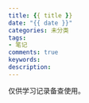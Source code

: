 ```yaml
---
title: {{ title }}
date: "{{ date }}"
categories: 未分类
tags:
- 笔记
comments: true
keywords:
description:
---
```

仅供学习记录备查使用。
<!-- more -->
